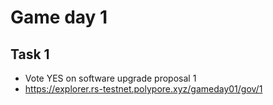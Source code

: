 # Game day 1

## Task 1

* Vote YES on software upgrade proposal 1
* https://explorer.rs-testnet.polypore.xyz/gameday01/gov/1